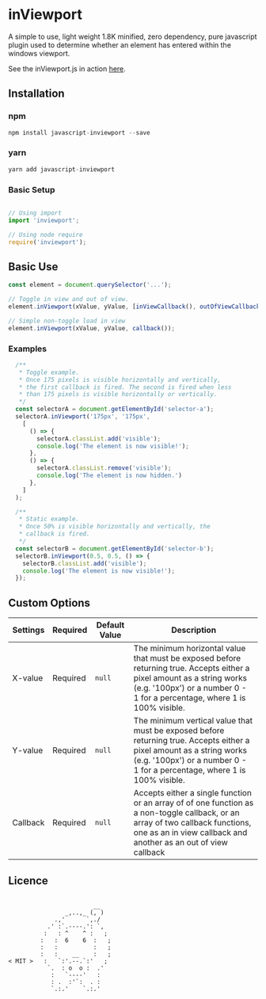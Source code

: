 <!-- @format -->

# inViewport

A simple to use, light weight 1.8K minified, zero dependency, pure javascript plugin used to determine whether an element has entered within the windows viewport.

See the inViewport.js in action <a href="http://ianrogren.github.io/javascript-inViewport/">here</a>.

## Installation

### npm

```javascript
npm install javascript-inviewport --save
```

### yarn

```javascript
yarn add javascript-inviewport
```

###  Basic Setup

```javascript

// Using import
import 'inviewport';

// Using node require
require('inviewport');

```


## Basic Use

```javascript
const element = document.querySelector('...');

// Toggle in view and out of view.
element.inViewport(xValue, yValue, [inViewCallback(), outOfViewCallback()]);

// Simple non-toggle load in view
element.inViewport(xValue, yValue, callback());


```

### Examples

```javascript
  /**
   * Toggle example.
   * Once 175 pixels is visible horizontally and vertically, 
   * the first callback is fired. The second is fired when less
   * than 175 pixels is visible horizontally or vertically.
   */
  const selectorA = document.getElementById('selector-a');
  selectorA.inViewport('175px', '175px',
    [
      () => { 
        selectorA.classList.add('visible'); 
        console.log('The element is now visible!');
      },
      () => { 
        selectorA.classList.remove('visible'); 
        console.log('The element is now hidden.')
      },
    ]
  );

  /**
   * Static example.
   * Once 50% is visible horizontally and vertically, the 
   * callback is fired.
   */
  const selectorB = document.getElementById('selector-b');
  selectorB.inViewport(0.5, 0.5, () => { 
    selectorB.classList.add('visible'); 
    console.log('The element is now visible!');
  });
```

## Custom Options

| Settings | Required | Default Value | Description |
| --- | --- | --- | --- |
| X-value | Required | `null` | The minimum horizontal value that must be exposed before returning true.  Accepts either a pixel amount as a string works (e.g. '100px') or a number 0 - 1 for a percentage, where 1 is 100% visible.  |
| Y-value | Required | `null` | The minimum vertical value that must be exposed before returning true. Accepts either a pixel amount as a string works (e.g. '100px') or a number 0 - 1 for a percentage, where 1 is 100% visible. |
| Callback | Required | `null`| Accepts either a single function or an array of of one function as a non-toggle callback, or an array of two callback functions, one as an in view callback and another as an out of view callback | 

## Licence

```

                        __
                _,..,_ (, )
             .,'      `,./
           .' :`.----.': `,
          :   : ^    ^ :   ;
         :   :  6    6  :   ;
         :   :          :   ;
         :   :    __    :   ;
< MIT >   :   `:'.--.`:'   ;
           `.  : o  o :  .'
            :   `----'   :
            : .  :'`:  . :
            `.:.'    `.:.'
```
